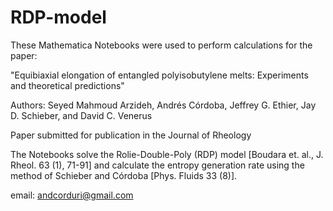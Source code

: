 # RDP-model

These Mathematica Notebooks were used to perform calculations for the paper:

"Equibiaxial elongation of entangled polyisobutylene melts: Experiments and theoretical predictions"

Authors: Seyed Mahmoud Arzideh, Andrés Córdoba, Jeffrey G. Ethier, Jay D. Schieber, and David C. Venerus

Paper submitted for publication in the Journal of Rheology

The Notebooks solve the Rolie-Double-Poly (RDP) model [Boudara et. al., J. Rheol. 63 (1), 71-91] and calculate the entropy generation rate using the method of Schieber and Córdoba [Phys. Fluids 33 (8)].

email: andcorduri@gmail.com
